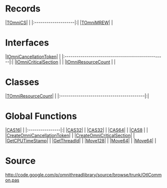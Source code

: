 # Records #

|[TOmniCS](TOmniCS.md)| |
|:--------------------|:|
|[TOmniMREW](TOmniMREW.md)| |

# Interfaces #

|[IOmniCancellationToken](IOmniCancellationToken.md)| |
|:--------------------------------------------------|:|
|[IOmniCriticalSection](IOmniCriticalSection.md)    | |
|[IOmniResourceCount](IOmniResourceCount.md)        | |

# Classes #

|[TOmniResourceCount](TOmniResourceCount.md)| |
|:------------------------------------------|:|

# Global Functions #

|[CAS16](CAS16.md)| |
|:----------------|:|
|[CAS32](CAS32.md)| |
|[CAS32](CAS32.md)| |
|[CAS64](CAS64.md)| |
|[CAS8](CAS8.md)  | |
|[CreateOmniCancellationToken](CreateOmniCancellationToken.md)| |
|[CreateOmniCriticalSection](CreateOmniCriticalSection.md)| |
|[GetCPUTimeStamp](GetCPUTimeStamp.md)| |
|[GetThreadId](GetThreadId.md)| |
|[Move128](Move128.md)| |
|[Move64](Move64.md)| |
|[Move64](Move64.md)| |

# Source #

http://code.google.com/p/omnithreadlibrary/source/browse/trunk/OtlCommon.pas